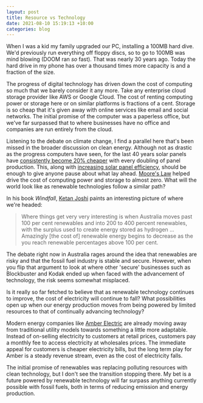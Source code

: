 ```yaml
---
layout: post
title: Resource vs Technology
date: 2021-08-10 15:19:13 +10:00
categories: blog
---
```


When I was a kid my family upgraded our PC, installing a 100MB hard dive. We'd previously run everything off floppy discs, so to go to 100MB was mind blowing (DOOM ran _so_ fast). That was nearly 30 years ago. Today the hard drive in my phone has over a thousand times more capacity is and a fraction of the size.

The progress of digital technology has driven down the cost of computing so much that we barely consider it any more. Take any enterprise cloud storage provider like AWS or Google Cloud. The cost of renting computing power or storage here or on similar platforms is fractions of a cent. Storage is so cheap that it's given away with online services like email and social networks. The initial promise of the computer was a paperless office, but we've far surpassed that to where businesses have no office and companies are run entirely from the cloud.

Listening to the debate on climate change, I find a parallel here that's been missed in the broader discussion on clean energy. Although not as drastic as the progress computers have seen, for the last 40 years solar panels have [consistently become 20% cheaper](https://en.wikipedia.org/wiki/Solar_panel#Price) with every doubling of panel production. This, along with [increasing solar panel efficiency](https://en.wikipedia.org/wiki/Solar_cell_efficiency), should be enough to give anyone pause about what lay ahead. [Moore's Law](https://en.wikipedia.org/wiki/Moore%27s_law) helped drive the cost of computing power and storage to almost zero. What will the world look like as renewable technologies follow a similar path?

In his book _Windfall_, [Ketan Joshi](https://twitter.com/KetanJ0) paints an interesting picture of where we're headed: 

> Where things get very very interesting is when Australia moves past 100 per cent renewables and into 200 to 400 percent renewables, with the surplus used to create energy stored as hydrogen ... Amazingly [the cost of] renewable energy begins to decrease as the you reach renewable percentages above 100 per cent.

The debate right now in Australia rages around the idea that renewables are risky and that the fossil fuel industry is stable and secure. However, when you flip that argument to look at where other 'secure' businesses such as Blockbuster and Kodak ended up when faced with the advancement of technology, the risk seems somewhat misplaced.

Is it really so far fetched to believe that as renewable technology continues to improve, the cost of electricity will continue to fall? What possibilities open up when our energy production moves from being powered by limited resources to that of continually advancing technology? 

Modern energy companies like [Amber Electric](https://www.amber.com.au) are already moving away from traditional utility models towards something a little more adaptable. Instead of on-selling electricity to customers at retail prices, customers pay a monthly fee to access electricity at wholesales prices. The immediate appeal for customers is cheaper electricity bills, but the long term play for Amber is a steady revenue stream, even as the cost of electricity falls.

The initial promise of renewables was replacing polluting resources with clean technology, but I don't see the transition stopping there. My bet is a future powered by renewable technology will far surpass anything currently possible with fossil fuels, both in terms of reducing emission and energy production.
